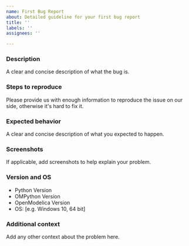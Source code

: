 ```yaml
---
name: First Bug Report
about: Detailed guideline for your first bug report
title: ''
labels: ''
assignees: ''

---
```


### Description
A clear and concise description of what the bug is.

### Steps to reproduce
Please provide us with enough information to reproduce the issue on our side, otherwise it's hard to fix it.

### Expected behavior
A clear and concise description of what you expected to happen.

### Screenshots
If applicable, add screenshots to help explain your problem.

### Version and OS
 - Python Version
 - OMPython Version
 - OpenModelica Version
 - OS: [e.g. Windows 10, 64 bit]

### Additional context
Add any other context about the problem here.
